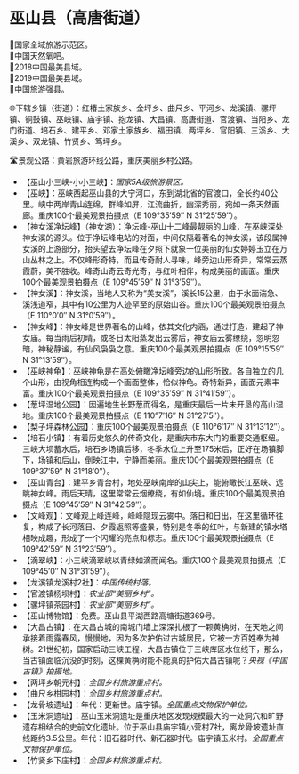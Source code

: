 # 巫山县（高唐街道）
🚩国家全域旅游示范区。   
🚩中国天然氧吧。   
🏅2018中国最美县域。  
🏅2019中国最美县域。   
🏅中国旅游强县。  
  
🌐下辖乡镇（街道）：红椿土家族乡、金坪乡、曲尺乡、平河乡、龙溪镇、骡坪镇、铜鼓镇、巫峡镇、庙宇镇、抱龙镇、大昌镇、高唐街道、官渡镇、当阳乡、龙门街道、培石乡、建平乡、邓家土家族乡、福田镇、两坪乡、官阳镇、三溪乡、大溪乡、双龙镇、竹贤乡、笃坪乡。    
  
🛣️景观公路：黄岩旅游环线公路，重庆美丽乡村公路。   
  
* 【巫山小三峡-小小三峡】：*国家5A级旅游景区。*
* 【巫峡】：巫峡西起巫山县的大宁河口，东到湖北省的官渡口，全长约40公里。峡中两岸青山连绵，群峰如屏，江流曲折，幽深秀丽，宛如一条天然画廊。重庆100个最美观景拍摄点（E 109°35′59″ N 31°25′59″）。
* 【神女溪净坛峰】（神女湖）：净坛峰-巫山十二峰最靓丽的山峰，在巫峡深处神女溪的源头。位于净坛峰电站的对面，中间仅隔着著名的神女溪，该段属神女溪的上游部分，抬头望去净坛峰在夕照下就象一位美丽的仙女婷婷玉立在万山丛林之上。不仅峰形奇特，而且传奇耐人寻味，峰旁边山形奇异，常常云蒸霞蔚，美不胜收。峰奇山奇云奇光奇，与红叶相伴，构成美丽的画面。重庆100个最美观景拍摄点（E 109°45′59″ N 31°3′59″）。
* 【神女溪】：神女溪，当地人又称为“美女溪”，溪长15公里，由于水面湍急、溪浅道窄，其中有10公里为人迹罕至的原始山谷。重庆100个最美观景拍摄点（E 110°0′0″ N 31°0′59″）。
* 【神女峰】：神女峰是世界著名的山峰，依其文化内涵，通过打造，建起了神女庙。每当雨后初晴，或冬日太阳蒸发出云雾后，神女庙云雾缭绕，忽明忽暗，神秘静谧，有仙风袅袅之意。重庆100个最美观景拍摄点（E 109°15′59″ N 31°13′59″）。
* 【巫峡神龟】：巫峡神龟是在高处俯瞰净坛峰旁边的山形所致。各自独立的几个山形，由视角相连构成一个画面整体，恰似神龟。奇特新异，画面元素丰富。重庆100个最美观景拍摄点（E 109°35′59″ N 31°41′59″）。
* 【葱坪湿地公园】：因遍地生长野葱而得名，是重庆最后一片未开垦的高山湿地。重庆100个最美观景拍摄点（E 110°7′16″ N 31°27′5″）。
* 【梨子坪森林公园】：重庆100个最美观景拍摄点（E 110°6′17″ N 31°13′12″）。
* 【培石小镇】：有着历史悠久的传奇文化，是重庆市东大门的重要交通枢纽。三峡大坝蓄水后，培石乡场镇后移，冬季水位上升至175米后，正好在场镇脚下，场镇和后山，倒映江中，宁静而美丽。重庆100个最美观景拍摄点（E 109°37′59″ N 31°18′0″）。
* 【巫山青台】：建平乡青台村，地处巫峡南岸的山尖上，能俯瞰长江巫峡、远眺神女峰。雨后天晴，这里常常云烟缭绕，有如仙境。重庆100个最美观景拍摄点（E 109°45′59″ N 31°42′59″）。
* 【文峰观】：文峰观上峰连峰，峰峰隐现云雾中。落日和日出，在这里循环往复，构成了长河落日、夕霞返照等盛景，特别是冬季的红叶，与新建的镇水塔相映成趣，形成了一个闪耀的亮点和标志。重庆100个最美观景拍摄点（E 109°42′59″ N 31°23′59″）。
* 【滴翠峡】：小三峡滴翠峡以青绿如滴而闻名。重庆100个最美观景拍摄点（E 109°45′0″ N 31°31′59″）。
* 【龙溪镇龙溪村2社】：*中国传统村落。*
* 【官渡镇杨坝村】：*农业部“美丽乡村”。*
* 【骡坪镇茶园村】：*农业部“美丽乡村”。*
* 【巫山博物馆】：免费。巫山县平湖西路高塘街道369号。
* 【大昌古镇】：在大昌古城的南城门墙上深深扎根了一颗黄桷树，在天地之间承接着雨露春风，慢慢地，因为多次护佑过古城居民，它被一方百姓奉为神树。21世纪初，国家启动三峡工程，大昌古镇位于三峡库区水位线下，那么，当古镇面临沉没的时刻，这棵黄桷树能不能真的护佑大昌古镇呢？*央视《中国古镇》拍摄地。*
* 【两坪乡朝元村】：*全国乡村旅游重点村。*
* 【曲尺乡柑园村】：*全国乡村旅游重点村。*
* 【龙骨坡遗址】：年代：更新世。庙宇镇。*全国重点文物保护单位。*
* 【玉米洞遗址】：巫山玉米洞遗址是重庆地区发现规模最大的一处洞穴和旷野遗存相结合的史前文化遗址。位于巫山县庙宇镇小营村7社，离龙骨坡遗址直线距约3.5公里。年代：旧石器时代、新石器时代。庙宇镇玉米村。*全国重点文物保护单位。*
* 【竹贤乡下庄村】：*全国乡村旅游重点村。*